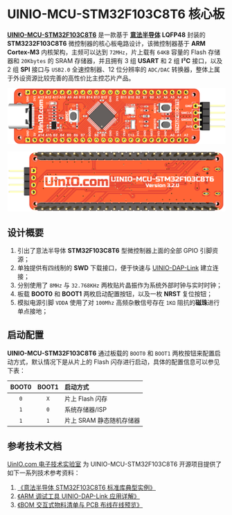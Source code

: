 # UINIO-MCU-STM32F103C8T6 核心板

[**UINIO-MCU-STM32F103C8T6**](https://gitee.com/uinika/UINIO-MCU-STM32F103C8T6) 是一款基于 [**意法半导体**](https://www.st.com/zh/microcontrollers-microprocessors/stm32-32-bit-arm-cortex-mcus.html) **LQFP48** 封装的 **STM3232F103C8T6** 微控制器的核心板电路设计，该微控制器基于 **ARM Cortex-M3** 内核架构，主频可以达到 `72MHz`，片上载有 `64KB` 容量的 Flash 存储器和 `20Kbytes` 的 SRAM 存储器，并且拥有 3 组 **USART** 和 2 组 **I²C** 接口，以及 2 组 **SPI** 接口与 `USB2.0` 全速控制器、12 位分辨率的 `ADC/DAC` 转换器，整体上属于外设资源比较完善的高性价比主控芯片产品。

![](./Images/PCB-3D-1.png)

![](./Images/PCB-3D-2.png)

## 设计概要

1. 引出了意法半导体 **STM32F103C8T6** 型微控制器上面的全部 GPIO 引脚资源；
2. 单独提供有四线制的 **SWD** 下载接口，便于快速与 [UINIO-DAP-Link](http://uinio.com/Project/UINIO-DAP-Link) 建立连接；
3. 分别使用了 `8MHz` 与 `32.768KHz` 两枚贴片晶振作为系统外部时钟与实时时钟；
4. 板载 **BOOT0** 和 **BOOT1** 两枚启动配置按钮，以及一枚 **NRST** 复位按钮；
5. 模拟电源引脚 `VDDA` 使用了对 `100Mhz` 高频杂散信号存在 `1KΩ` 阻抗的**磁珠**进行单点接地；

## 启动配置

**UINIO-MCU-STM32F103C8T6** 通过板载的 `BOOT0` 和 `BOOT1` 两枚按钮来配置启动方式，默认情况下是从片上的 Flash 闪存进行启动，具体的配置信息可以参见下表：

| BOOT0 | BOOT1 | 启动方式                 |
| :---: | :---: | :----------------------- |
|  `0`  |  `X`  | 片上 Flash 闪存          |
|  `1`  |  `0`  | 系统存储器/ISP           |
|  `1`  |  `1`  | 片上 SRAM 静态随机存储器 |

## 参考技术文档

[UinIO.com 电子技术实验室](http://uinio.com/) 为 UINIO-MCU-STM32F103C8T6 开源项目提供了如下一系列技术参考资料：

1. [《意法半导体 STM32F103C8T6 标准库典型实例》](http://uinio.com/Embedded/STM32F103/)
2. [《ARM 调试工具 UINIO-DAP-Link 应用详解》](http://uinio.com/Project/UINIO-DAP-Link/)
3. [《BOM 交互式物料清单与 PCB 布线在线预览》](http://uinio.com/archives/BOM/UINIO-MCU-STM32F103C8T6.html)
